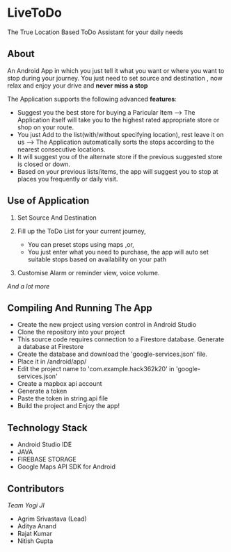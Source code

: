 # LiveToDo
The True Location Based ToDo Assistant for your daily needs

## About
An Android App in which you just tell it what you want or where you want to stop during your journey.
You just need to set source and destination , now relax and enjoy your drive and **never miss a stop**

The Application supports the following advanced **features**:
  * Suggest you the best store for buying a Paricular Item  --> The Application itself will take you to the highest rated appropriate         store or shop on your route.
  * You just Add to the list(with/without specifying location), rest leave it on us --> The Application automatically sorts the stops 
    according to the nearest consecutive locations.
  * It will suggest you of the alternate store if the previous suggested store is closed or down.
  * Based on your previous lists/items, the app will suggest you to stop at places you frequently or daily visit.

## Use of Application
  1. Set Source And Destination
  2. Fill up the ToDo List for your current journey, 
     * You can preset stops using maps ,or,
     * You just enter what you need to purchase, the app will auto set suitable stops based on availability on your path
    
  3. Customise Alarm or reminder view, voice volume.
  
  *And a lot more*
  
## Compiling And Running The App

* Create the new project using version control in Android Studio
* Clone the repository into your project
* This source code requires connection to a Firestore database. Generate a database at Firestore
* Create the database and download the 'google-services.json' file.
* Place it in /android/app/
* Edit the project name to 'com.example.hack362k20' in 'google-services.json'
* Create a mapbox api account
* Generate a token 
* Paste the token in string.api file
* Build the project and Enjoy the app!

## Technology Stack
* Android Studio IDE
* JAVA
* FIREBASE STORAGE
* Google Maps API SDK for Android

## Contributors
*Team Yogi JI*
* Agrim Srivastava (Lead)
* Aditya Anand
* Rajat Kumar
* Nitish Gupta
